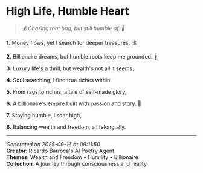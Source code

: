 # High Life, Humble Heart

> *💰 Chasing that bag, but still humble af. 💭*

**1.** Money flows, yet I search for deeper treasures, 💰


**2.** Billionaire dreams, but humble roots keep me grounded. 🙏


**3.** Luxury life's a thrill, but wealth's not all it seems.


**4.** Soul searching, I find true riches within.


**5.** From rags to riches, a tale of self-made glory,


**6.** A billionaire's empire built with passion and story. 💎


**7.** Staying humble, I soar high,


**8.** Balancing wealth and freedom, a lifelong ally.



---

*Generated on 2025-09-16 at 09:11:50*  
**Creator**: Ricardo Barroca's AI Poetry Agent  
**Themes**: Wealth and Freedom • Humility • Billionaire  
**Collection**: A journey through consciousness and reality
